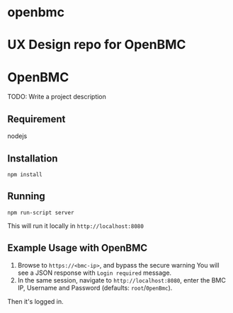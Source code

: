 # openbmc
UX Design repo for OpenBMC
=======
# OpenBMC
TODO: Write a project description

## Requirement
nodejs

## Installation
`npm install`

## Running
`npm run-script server`

This will run it locally in `http://localhost:8080`

## Example Usage with OpenBMC
1. Browse to `https://<bmc-ip>`, and bypass the secure warning
You will see a JSON response with `Login required` message.
2. In the same session, navigate to `http://localhost:8080`, enter the BMC
IP, Username and Password (defaults: `root`/`0penBmc`).

Then it's logged in.
